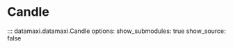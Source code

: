# Candle

::: datamaxi.datamaxi.Candle
    options:
      show_submodules: true
      show_source: false
